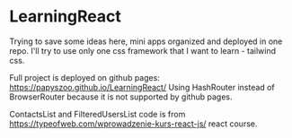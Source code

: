 # LearningReact
Trying to save some ideas here, mini apps organized and deployed in one repo.
I'll try to use only one css framework that I want to learn - tailwind css.

Full project is deployed on github pages: https://papyszoo.github.io/LearningReact/
Using HashRouter instead of BrowserRouter because it is not supported by github pages.

ContactsList and FilteredUsersList code is from https://typeofweb.com/wprowadzenie-kurs-react-js/ react course.

